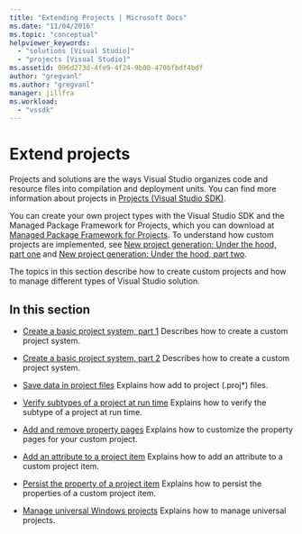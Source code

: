 ```yaml
---
title: "Extending Projects | Microsoft Docs"
ms.date: "11/04/2016"
ms.topic: "conceptual"
helpviewer_keywords:
  - "solutions [Visual Studio]"
  - "projects [Visual Studio]"
ms.assetid: 096d273d-4fe9-4f24-9b00-470bfbdf4bdf
author: "gregvanl"
ms.author: "gregvanl"
manager: jillfra
ms.workload:
  - "vssdk"
---
```

# Extend projects
Projects and solutions are the ways Visual Studio organizes code and resource files into compilation and deployment units. You can find more information about projects in [Projects (Visual Studio SDK)](../extensibility/extending-projects.md).

 You can create your own project types with the Visual Studio SDK and the Managed Package Framework for Projects, which you can download at [Managed Package Framework for Projects](https://github.com/tunnelvisionlabs/MPFProj10). To understand how custom projects are implemented, see [New project generation: Under the hood, part one](../extensibility/internals/new-project-generation-under-the-hood-part-one.md) and [New project generation: Under the hood, part two](../extensibility/internals/new-project-generation-under-the-hood-part-two.md).

 The topics in this section describe how to create custom projects and how to manage different types of Visual Studio solution.

## In this section
- [Create a basic project system, part 1](../extensibility/creating-a-basic-project-system-part-1.md)
 Describes how to create a custom project system.

- [Create a basic project system, part 2](../extensibility/creating-a-basic-project-system-part-2.md)
 Describes how to create a custom project system.

- [Save data in project files](../extensibility/saving-data-in-project-files.md)
 Explains how add to project (<em>.</em>proj*) files.

- [Verify subtypes of a project at run time](../extensibility/verifying-subtypes-of-a-project-at-run-time.md)
 Explains how to verify the subtype of a project at run time.

- [Add and remove property pages](../extensibility/adding-and-removing-property-pages.md)
 Explains how to customize the property pages for your custom project.

- [Add an attribute to a project item](../extensibility/adding-an-attribute-to-a-project-item.md)
 Explains how to add an attribute to a custom project item.

- [Persist the property of a project item](../extensibility/persisting-the-property-of-a-project-item.md)
 Explains how to persist the properties of a custom project item.

- [Manage universal Windows projects](../extensibility/managing-universal-windows-projects.md)
 Explains how to manage universal projects.
